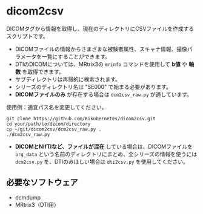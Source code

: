 # dicom2csv

DICOMタグから情報を取得し、現在のディレクトリにCSVファイルを作成するスクリプトです。  


- DICOMファイルの情報からさまざまな被験者属性、スキャナ情報、撮像パラメータを一覧にすることができます。
- DTIのDICOMについては、MRtrix3の `mrinfo` コマンドを使用して **b値** や **軸数** を取得できます。
- サブディレクトリは再帰的に検索されます。  
- シリーズのディレクトリ名は "SE000" で始まる必要があります。
- **DICOMファイルのみ** が存在する場合は `dcm2csv_raw.py` が適しています。
  
使用例：適宜パス名を変更してください。
```
git clone https://github.com/Kikubernetes/dicom2csv.git
cd your/path/to/dicom/directory
cp ~/git/dicom2csv/dcm2csv_raw.py .
./dcm2csv_raw.py
```


- **DICOMとNIfTIなど、ファイルが混在** している場合は、DICOMファイルを `org_data` という名前のディレクトリにまとめ、全シリーズの情報を使うには`dcm2csv.py` を、DTIのみほしい場合は `dti2csv.py` を使用してください。

## 必要なソフトウェア
- dcmdump  
- MRtrix3（DTI用）  
